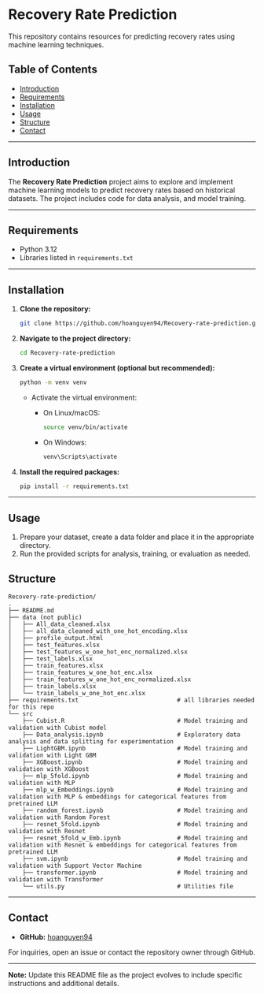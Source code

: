 
# Recovery Rate Prediction

This repository contains resources for predicting recovery rates using machine learning techniques.

## Table of Contents

- [Introduction](#introduction)
- [Requirements](#requirements)
- [Installation](#installation)
- [Usage](#usage)
- [Structure](#structure)
- [Contact](#contact)

---

## Introduction

The **Recovery Rate Prediction** project aims to explore and implement machine learning models to predict recovery rates based on historical datasets. The project includes code for data analysis, and model training.

---

## Requirements

- Python 3.12
- Libraries listed in `requirements.txt`

---

## Installation

1. **Clone the repository:**

   ```bash
   git clone https://github.com/hoanguyen94/Recovery-rate-prediction.git
   ```

2. **Navigate to the project directory:**

   ```bash
   cd Recovery-rate-prediction
   ```

3. **Create a virtual environment (optional but recommended):**

   ```bash
   python -m venv venv
   ```

   - Activate the virtual environment:
     - On Linux/macOS:

       ```bash
       source venv/bin/activate
       ```

     - On Windows:

       ```bash
       venv\Scripts\activate
       ```

4. **Install the required packages:**

   ```bash
   pip install -r requirements.txt
   ```

---

## Usage

1. Prepare your dataset, create a data folder and place it in the appropriate directory.
2. Run the provided scripts for analysis, training, or evaluation as needed.


## Structure

```
Recovery-rate-prediction/
.
├── README.md
├── data (not public)
│   ├── All_data_cleaned.xlsx
│   ├── all_data_cleaned_with_one_hot_encoding.xlsx
│   ├── profile_output.html
│   ├── test_features.xlsx
│   ├── test_features_w_one_hot_enc_normalized.xlsx
│   ├── test_labels.xlsx
│   ├── train_features.xlsx
│   ├── train_features_w_one_hot_enc.xlsx
│   ├── train_features_w_one_hot_enc_normalized.xlsx
│   ├── train_labels.xlsx
│   └── train_labels_w_one_hot_enc.xlsx
├── requirements.txt                            # all libraries needed for this repo
└── src
    ├── Cubist.R                                # Model training and validation with Cubist model
    ├── Data_analysis.ipynb                     # Exploratory data analysis and data splitting for experimentation
    ├── LightGBM.ipynb                          # Model training and validation with Light GBM
    ├── XGBoost.ipynb                           # Model training and validation with XGBoost
    ├── mlp_5fold.ipynb                         # Model training and validation with MLP
    ├── mlp_w_Embeddings.ipynb                  # Model training and validation with MLP & embeddings for categorical features from pretrained LLM
    ├── random_forest.ipynb                     # Model training and validation with Random Forest
    ├── resnet_5fold.ipynb                      # Model training and validation with Resnet 
    ├── resnet_5fold_w_Emb.ipynb                # Model training and validation with Resnet & embeddings for categorical features from pretrained LLM
    ├── svm.ipynb                               # Model training and validation with Support Vector Machine
    ├── transformer.ipynb                       # Model training and validation with Transformer
    └── utils.py                                # Utilities file

```

---

## Contact

- **GitHub:** [hoanguyen94](https://github.com/hoanguyen94)

For inquiries, open an issue or contact the repository owner through GitHub.

---

**Note:** Update this README file as the project evolves to include specific instructions and additional details.

